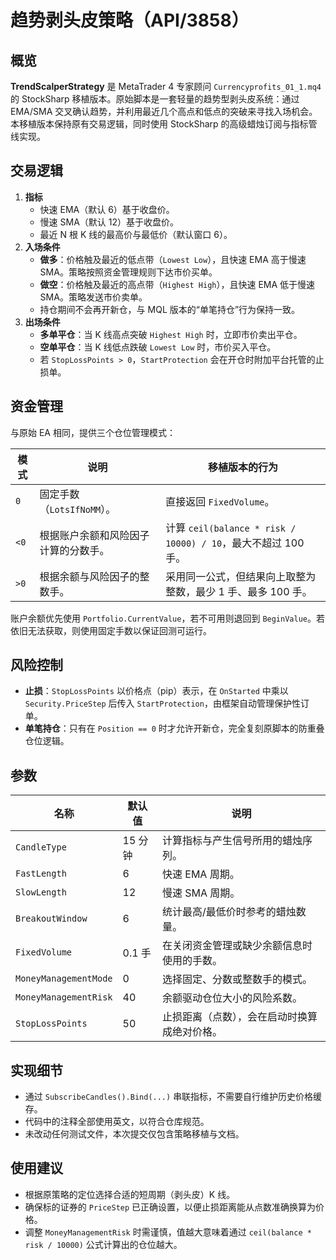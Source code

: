 # 趋势剥头皮策略（API/3858）

## 概览
**TrendScalperStrategy** 是 MetaTrader 4 专家顾问 `Currencyprofits_01_1.mq4` 的 StockSharp 移植版本。原始脚本是一套轻量的趋势型剥头皮系统：通过 EMA/SMA 交叉确认趋势，并利用最近几个高点和低点的突破来寻找入场机会。本移植版本保持原有交易逻辑，同时使用 StockSharp 的高级蜡烛订阅与指标管线实现。

## 交易逻辑
1. **指标**
   - 快速 EMA（默认 6）基于收盘价。
   - 慢速 SMA（默认 12）基于收盘价。
   - 最近 N 根 K 线的最高价与最低价（默认窗口 6）。
2. **入场条件**
   - **做多**：价格触及最近的低点带（`Lowest Low`），且快速 EMA 高于慢速 SMA。策略按照资金管理规则下达市价买单。
   - **做空**：价格触及最近的高点带（`Highest High`），且快速 EMA 低于慢速 SMA。策略发送市价卖单。
   - 持仓期间不会再开新仓，与 MQL 版本的“单笔持仓”行为保持一致。
3. **出场条件**
   - **多单平仓**：当 K 线高点突破 `Highest High` 时，立即市价卖出平仓。
   - **空单平仓**：当 K 线低点跌破 `Lowest Low` 时，市价买入平仓。
   - 若 `StopLossPoints > 0`，`StartProtection` 会在开仓时附加平台托管的止损单。

## 资金管理
与原始 EA 相同，提供三个仓位管理模式：

| 模式 | 说明 | 移植版本的行为 |
|------|------|----------------|
| `0`  | 固定手数（`LotsIfNoMM`）。 | 直接返回 `FixedVolume`。 |
| `<0` | 根据账户余额和风险因子计算的分数手。 | 计算 `ceil(balance * risk / 10000) / 10`，最大不超过 100 手。 |
| `>0` | 根据余额与风险因子的整数手。 | 采用同一公式，但结果向上取整为整数，最少 1 手、最多 100 手。 |

账户余额优先使用 `Portfolio.CurrentValue`，若不可用则退回到 `BeginValue`。若依旧无法获取，则使用固定手数以保证回测可运行。

## 风险控制
- **止损**：`StopLossPoints` 以价格点（pip）表示，在 `OnStarted` 中乘以 `Security.PriceStep` 后传入 `StartProtection`，由框架自动管理保护性订单。
- **单笔持仓**：只有在 `Position == 0` 时才允许开新仓，完全复刻原脚本的防重叠仓位逻辑。

## 参数
| 名称 | 默认值 | 说明 |
|------|--------|------|
| `CandleType` | 15 分钟 | 计算指标与产生信号所用的蜡烛序列。 |
| `FastLength` | 6 | 快速 EMA 周期。 |
| `SlowLength` | 12 | 慢速 SMA 周期。 |
| `BreakoutWindow` | 6 | 统计最高/最低价时参考的蜡烛数量。 |
| `FixedVolume` | 0.1 手 | 在关闭资金管理或缺少余额信息时使用的手数。 |
| `MoneyManagementMode` | 0 | 选择固定、分数或整数手的模式。 |
| `MoneyManagementRisk` | 40 | 余额驱动仓位大小的风险系数。 |
| `StopLossPoints` | 50 | 止损距离（点数），会在启动时换算成绝对价格。 |

## 实现细节
- 通过 `SubscribeCandles().Bind(...)` 串联指标，不需要自行维护历史价格缓存。
- 代码中的注释全部使用英文，以符合仓库规范。
- 未改动任何测试文件，本次提交仅包含策略移植与文档。

## 使用建议
- 根据原策略的定位选择合适的短周期（剥头皮）K 线。
- 确保标的证券的 `PriceStep` 已正确设置，以便止损距离能从点数准确换算为价格。
- 调整 `MoneyManagementRisk` 时需谨慎，值越大意味着通过 `ceil(balance * risk / 10000)` 公式计算出的仓位越大。
